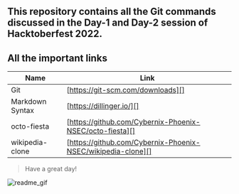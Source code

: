 ## This repository contains all the Git commands discussed in the Day-1 and Day-2 session of Hacktoberfest 2022.

## All the important links

| Name | Link |
| ------ | ------ |
| Git | [https://git-scm.com/downloads][] |
| Markdown Syntax | [https://dillinger.io/][] |
| octo-fiesta | [https://github.com/Cybernix-Phoenix-NSEC/octo-fiesta][] |
| wikipedia-clone | [https://github.com/Cybernix-Phoenix-NSEC/wikipedia-clone][] |




>Have a great day!


![readme_gif](https://user-images.githubusercontent.com/87913587/197389233-29428663-702d-4430-835a-1e8ced43893d.gif)
